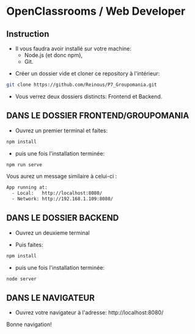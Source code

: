 # OpenClassrooms / Web Developer

## Instruction

- Il vous faudra avoir installé sur votre machine:
  - Node.js (et donc npm),
  - Git.

* Créer un dossier vide et cloner ce repository à l'intérieur:

```bash
git clone https://github.com/Reinous/P7_Groupomania.git
```

- Vous verrez deux dossiers distincts: Frontend et Backend.

## DANS LE DOSSIER FRONTEND/GROUPOMANIA

- Ouvrez un premier terminal et faites:

```bash
npm install
```

- puis une fois l'installation terminée:

```bash
npm run serve
```

Vous aurez un message similaire à celui-ci :

```bash
App running at:
  - Local:   http://localhost:8080/
  - Network: http://192.168.1.109:8080/
```

## DANS LE DOSSIER BACKEND

- Ouvrez un deuxieme terminal

- Puis faites:

```bash
npm install
```

- puis une fois l'installation terminée:

```bash
node server
```

## DANS LE NAVIGATEUR

- Ouvrez votre navigateur à l'adresse: http://localhost:8080/

Bonne navigation!
